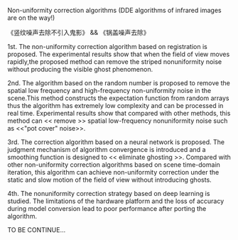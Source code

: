 Non-uniformity correction algorithms (DDE algorithms of infrared images are on the way!)

《竖纹噪声去除不引入鬼影》 && 《锅盖噪声去除》

1st. The non-uniformity correction algorithm based on registration is proposed. The experimental results show that when the field of view moves rapidly,the proposed method can remove the striped nonuniformity noise without producing the visible ghost phenomenon.

2nd. The algorithm based on the random number is proposed to remove the spatial low frequency and high-frequency non-uniformity noise in the scene.This method constructs the expectation function from random arrays thus the algorithm has extremely low complexity and can be processed in real time. Experimental results show that compared with other methods, this method can << remove >> spatial low-frequency nonuniformity noise such as <<"pot cover" noise>>.

3rd. The correction algorithm based on a neural network is proposed. The judgment mechanism of algorithm convergence is introduced and a smoothing function is designed to << eliminate ghosting >>. Compared with other non-uniformity correction algorithms based on scene time-domain iteration, this algorithm can achieve non-uniformity correction under the static and slow motion of the field of view without introducing ghosts.

4th. The nonuniformity correction strategy based on deep learning is studied. The limitations of the hardware platform and the loss of accuracy during model conversion lead to poor performance after porting the algorithm.

TO BE CONTINUE...
